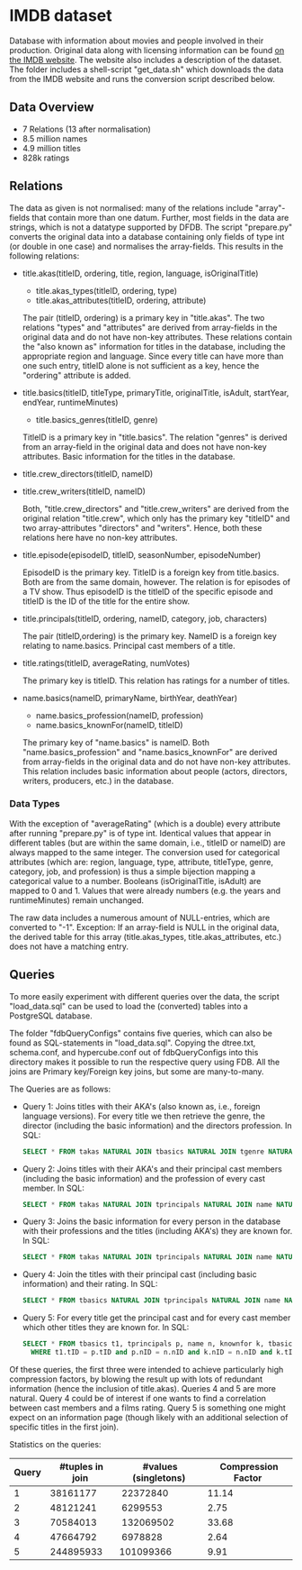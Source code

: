 # IMDB dataset

Database with information about movies and people involved in their production. Original data along with licensing information can be found [on the IMDB website](https://www.imdb.com/interfaces/). The website also includes a description of the dataset. The folder includes a shell-script "get_data.sh" which downloads the data from the IMDB website and runs the conversion script described below.

## Data Overview

* 7 Relations (13 after normalisation)
* 8.5 million names
* 4.9 million titles
* 828k ratings

## Relations

The data as given is not normalised: many of the relations include "array"-fields that contain more than one datum. Further, most fields in the data are strings, which is not a datatype supported by DFDB. The script "prepare.py" converts the original data into a database containing only fields of type int (or double in one case) and normalises the array-fields. This results in the following relations:

* title.akas(titleID, ordering, title, region, language, isOriginalTitle)
  * title.akas_types(titleID, ordering, type)
  * title.akas_attributes(titleID, ordering, attribute)

  The pair (titleID, ordering) is a primary key in "title.akas".
  The two relations "types" and "attributes" are derived from array-fields in the original data and do not have non-key attributes.
  These relations contain the "also known as" information for titles in the database, including the appropriate region and language. Since every title can have more than one such entry, titleID alone is not sufficient as a key, hence the "ordering" attribute is added.
* title.basics(titleID, titleType, primaryTitle, originalTitle, isAdult, startYear, endYear, runtimeMinutes)
  * title.basics_genres(titleID, genre)

  TitleID is a primary key in "title.basics". 
  The relation "genres" is derived from an array-field in the original data and does not have non-key attributes.
  Basic information for the titles in the database.
* title.crew_directors(titleID, nameID)
* title.crew_writers(titleID, nameID)
  
  Both, "title.crew_directors" and "title.crew_writers" are derived from the original relation "title.crew", which only has the primary key "titleID" and two array-attributes "directors" and "writers". Hence, both these relations here have no non-key attributes.
* title.episode(episodeID, titleID, seasonNumber, episodeNumber)
  
  EpisodeID is the primary key. TitleID is a foreign key from title.basics. Both are from the same domain, however.
  The relation is for episodes of a TV show. Thus episodeID is the titleID of the specific episode and titleID is the ID of the title for the entire show.
* title.principals(titleID, ordering, nameID, category, job, characters)
  
  The pair (titleID,ordering) is the primary key. NameID is a foreign key relating to name.basics.
  Principal cast members of a title.
* title.ratings(titleID, averageRating, numVotes)
  
  The primary key is titleID.
  This relation has ratings for a number of titles.
* name.basics(nameID, primaryName, birthYear, deathYear)
  * name.basics_profession(nameID, profession)
  * name.basics_knownFor(nameID, titleID)
  
  The primary key of "name.basics" is nameID. Both "name.basics_profession" and "name.basics_knownFor" are derived from array-fields in the original data and do not have non-key attributes.
  This relation includes basic information about people (actors, directors, writers, producers, etc.) in the database.

### Data Types

With the exception of "averageRating" (which is a double) every attribute after running "prepare.py" is of type int. Identical values that appear in different tables (but are within the same domain, i.e., titleID or nameID) are always mapped to the same integer. The conversion used for categorical attributes (which are: region, language, type, attribute, titleType, genre, category, job, and profession) is thus a simple bijection mapping a categorical value to a number. Booleans (isOriginalTitle, isAdult) are mapped to 0 and 1. Values that were already numbers (e.g. the years and runtimeMinutes) remain unchanged.

The raw data includes a numerous amount of NULL-entries, which are converted to "-1". Exception: If an array-field is NULL in the original data, the derived table for this array (title.akas_types, title.akas_attributes, etc.) does not have a matching entry.

## Queries

To more easily experiment with different queries over the data, the script "load_data.sql" can be used to load the (converted) tables into a PostgreSQL database.

The folder "fdbQueryConfigs" contains five queries, which can also be found as SQL-statements in "load_data.sql". Copying the dtree.txt, schema.conf, and hypercube.conf out of fdbQueryConfigs into this directory makes it possible to run the respective query using FDB. All the joins are Primary key/Foreign key joins, but some are many-to-many. 

The Queries are as follows:

* Query 1: Joins titles with their AKA's (also known as, i.e., foreign language versions). For every title we then retrieve the genre, the director (including the basic information) and the directors profession.
  In SQL: 
  ```SQL
  SELECT * FROM takas NATURAL JOIN tbasics NATURAL JOIN tgenre NATURAL JOIN directors NATURAL JOIN name NATURAL JOIN profession;
  ```
* Query 2: Joins titles with their AKA's and their principal cast members (including the basic information) and the profession of every cast member.
  In SQL: 
  ```SQL
  SELECT * FROM takas NATURAL JOIN tprincipals NATURAL JOIN name NATURAL JOIN profession NATURAL JOIN tbasics;
  ```
* Query 3: Joins the basic information for every person in the database with their professions and the titles (including AKA's) they are known for.
  In SQL:
  ```SQL
  SELECT * FROM takas NATURAL JOIN tprincipals NATURAL JOIN name NATURAL JOIN profession NATURAL JOIN tbasics;
  ```
* Query 4: Join the titles with their principal cast (including basic information) and their rating.
  In SQL:
  ```SQL
  SELECT * FROM tbasics NATURAL JOIN tprincipals NATURAL JOIN name NATURAL JOIN tratings;
  ```
* Query 5: For every title get the principal cast and for every cast member which other titles they are known for.
  In SQL:
  ```SQL
  SELECT * FROM tbasics t1, tprincipals p, name n, knownfor k, tbasics t2
    WHERE t1.tID = p.tID and p.nID = n.nID and k.nID = n.nID and k.tID = t2.tID;
  ```

Of these queries, the first three were intended to achieve particularly high compression factors, by blowing the result up with lots of redundant information (hence the inclusion of title.akas). Queries 4 and 5 are more natural. Query 4 could be of interest if one wants to find a correlation between cast members and a films rating. Query 5 is something one might expect on an information page (though likely with an additional selection of specific titles in the first join).

Statistics on the queries:

Query | #tuples in join | #values (singletons) | Compression Factor
------|-----------------|----------------------|-------------------
1 | 38161177  | 22372840  | 11.14
2 | 48121241  | 6299553   | 2.75
3 | 70584013  | 132069502 | 33.68
4 | 47664792  | 6978828   | 2.64
5 | 244895933 | 101099366 | 9.91

